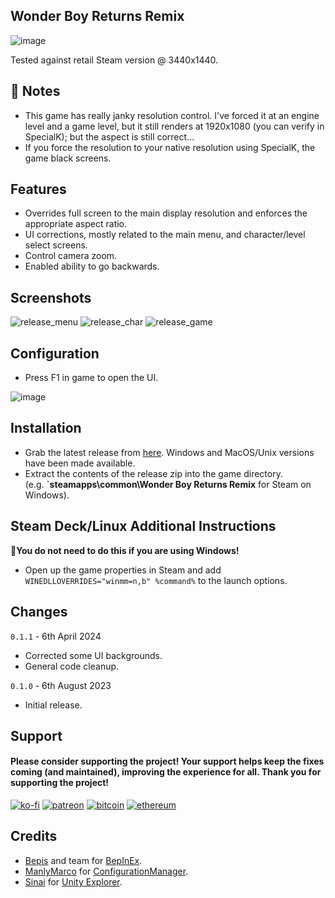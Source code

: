 ## Wonder Boy Returns Remix 

![image](https://github.com/p1xel8ted/UltrawideFixes/assets/10510767/37e77b5e-ae9e-4e81-bdd6-bcc669cbf140)

Tested against retail Steam version @ 3440x1440.

## 🚩 Notes
- This game has really janky resolution control. I've forced it at an engine level and a game level, but it still renders at 1920x1080 (you can verify in SpecialK); but the aspect is still correct...
- If you force the resolution to your native resolution using SpecialK, the game black screens.

## Features
- Overrides full screen to the main display resolution and enforces the appropriate aspect ratio.
- UI corrections, mostly related to the main menu, and character/level select screens.
- Control camera zoom.
- Enabled ability to go backwards.

## Screenshots

![release_menu](https://github.com/p1xel8ted/UltrawideFixes/assets/10510767/bc0175db-c3c8-4130-84ea-e117c51b8870)  ![release_char](https://github.com/p1xel8ted/UltrawideFixes/assets/10510767/0584c3c2-0b61-4986-8631-276aa6fd3864) ![release_game](https://github.com/p1xel8ted/UltrawideFixes/assets/10510767/ca605a9f-6fa5-4cf2-a9f5-05310160624d)


## Configuration
- Press F1 in game to open the UI.

![image](https://github.com/p1xel8ted/UltrawideFixes/assets/10510767/d01e018a-3c74-488c-8bc5-e33eb0833eeb)

## Installation
- Grab the latest release from [here](https://github.com/p1xel8ted/UltrawideFixes/releases/tag/WonderBoyReturnsRemix). Windows and MacOS/Unix versions have been made available.
- Extract the contents of the release zip into the game directory. <br /> (e.g. **`steamapps\common\Wonder Boy Returns Remix** for Steam on Windows).

## Steam Deck/Linux Additional Instructions
🚩**You do not need to do this if you are using Windows!**
- Open up the game properties in Steam and add `WINEDLLOVERRIDES="winmm=n,b" %command%` to the launch options.

## Changes

`0.1.1` - 6th April 2024
- Corrected some UI backgrounds.
- General code cleanup.

`0.1.0` - 6th August 2023
- Initial release.

## Support
#### Please consider supporting the project! Your support helps keep the fixes coming (and maintained), improving the experience for all. Thank you for supporting the project!

[![ko-fi](https://github.com/p1xel8ted/UltrawideFixes/assets/10510767/bf2d4fb0-2249-4193-92df-5de01bf40cbf)](https://ko-fi.com/F2F2DI3WA) [![patreon](https://github.com/p1xel8ted/UltrawideFixes/assets/10510767/d66993ee-153f-483f-aec8-6cde5f84d497)](https://www.patreon.com/p1xel8ted) [![bitcoin](https://github.com/p1xel8ted/UltrawideFixes/assets/10510767/e7c3afc3-43f6-42af-9acc-5a2d7f4a8d50)](https://github.com/p1xel8ted/UltrawideFixes/blob/main/donations/README.md) [![ethereum](https://github.com/p1xel8ted/UltrawideFixes/assets/10510767/00a10334-602e-4d5d-b186-96e716f02dc8)](https://github.com/p1xel8ted/UltrawideFixes/blob/main/donations/README.md)

## Credits
- [Bepis](https://github.com/bbepis) and team for [BepInEx](https://github.com/BepInEx/BepInEx).
- [ManlyMarco](https://github.com/ManlyMarco) for [ConfigurationManager](https://github.com/BepInEx/BepInEx.ConfigurationManager).
- [Sinai]() for [Unity Explorer](https://github.com/sinai-dev/UnityExplorer).
